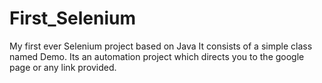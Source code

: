 # First_Selenium
My first ever Selenium project based on Java
It consists of a simple class named Demo.
Its an automation project which directs you to the google page or any link provided.
